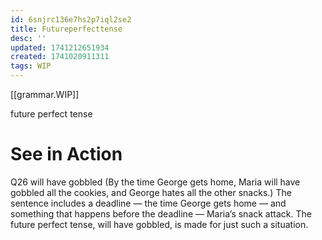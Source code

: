 ```yaml
---
id: 6snjrc136e7hs2p7iql2se2
title: Futureperfecttense
desc: ''
updated: 1741212651934
created: 1741020911311
tags: WIP
--- 
```


[[grammar.WIP]] 




future perfect tense

# See in Action

Q26 
will have gobbled (By the time George gets home, Maria will have gobbled all the cookies, and George hates all the other snacks.) The sentence includes a deadline — the time George gets home — and something that happens before the deadline — Maria’s snack attack. The future perfect tense, will have gobbled, is made for just such a situation.

